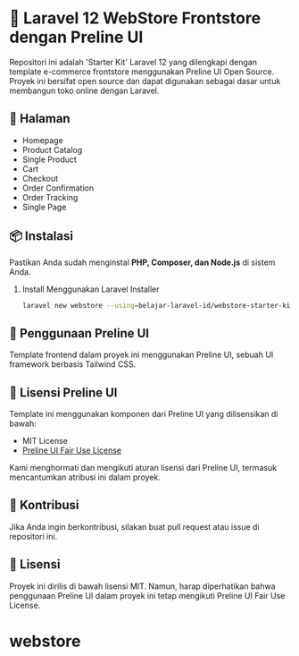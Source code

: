 # 🚀 Laravel 12 WebStore Frontstore dengan Preline UI

Repositori ini adalah 'Starter Kit' Laravel 12 yang dilengkapi dengan template e-commerce frontstore menggunakan Preline UI Open Source. Proyek ini bersifat open source dan dapat digunakan sebagai dasar untuk membangun toko online dengan Laravel.

## 🎯 Halaman

-   Homepage
-   Product Catalog
-   Single Product
-   Cart
-   Checkout
-   Order Confirmation
-   Order Tracking
-   Single Page

## 📦 Instalasi

Pastikan Anda sudah menginstal **PHP, Composer, dan Node.js** di sistem Anda.

1. Install Menggunakan Laravel Installer
    ```sh
    laravel new webstore --using=belajar-laravel-id/webstore-starter-kit
    ```

## 📌 Penggunaan Preline UI

Template frontend dalam proyek ini menggunakan Preline UI, sebuah UI framework berbasis Tailwind CSS.

## 📝 Lisensi Preline UI

Template ini menggunakan komponen dari Preline UI yang dilisensikan di bawah:

-   MIT License
-   [Preline UI Fair Use License](https://preline.co/docs/license.html)

Kami menghormati dan mengikuti aturan lisensi dari Preline UI, termasuk mencantumkan atribusi ini dalam proyek.

## 🤝 Kontribusi

Jika Anda ingin berkontribusi, silakan buat pull request atau issue di repositori ini.

## 📜 Lisensi

Proyek ini dirilis di bawah lisensi MIT. Namun, harap diperhatikan bahwa penggunaan Preline UI dalam proyek ini tetap mengikuti Preline UI Fair Use License.
# webstore
